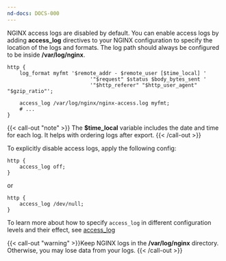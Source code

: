 ```yaml
---
nd-docs: DOCS-000
---
```


NGINX access logs are disabled by default. You can enable access logs by adding **access_log** directives to your NGINX configuration to specify the location of the logs and formats. The log path should always be configured to be inside **/var/log/nginx**.

```nginx
http {
	log_format myfmt '$remote_addr - $remote_user [$time_local] '
						   '"$request" $status $body_bytes_sent '
						   '"$http_referer" "$http_user_agent" "$gzip_ratio"';

	access_log /var/log/nginx/nginx-access.log myfmt;
	# ...
}
```

{{< call-out "note" >}} The **$time_local** variable includes the date and time for each log. It helps with ordering logs after export. {{< /call-out >}}

To explicitly disable access logs, apply the following config:

```nginx
http {
	access_log off;
}
```

or

```nginx
http {
	access_log /dev/null;
}
```

To learn more about how to specify `access_log` in different configuration levels and their effect, see [access_log](https://nginx.org/en/docs/http/ngx_http_log_module.html#access_log)

{{< call-out "warning" >}}Keep NGINX logs in the **/var/log/nginx** directory. Otherwise, you may lose data from your logs.
{{< /call-out >}}
